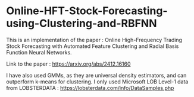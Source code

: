 # Online-HFT-Stock-Forecasting-using-Clustering-and-RBFNN

This is an implementation of the paper : Online High-Frequency Trading Stock Forecasting with Automated Feature Clustering and Radial Basis Function Neural Networks.

Link to the paper : https://arxiv.org/abs/2412.16160

I have also used GMMs, as they are universal density estimators, and can outperform k-means for clustering.
I only used Microsoft LOB Level-1 data from LOBSTERDATA : https://lobsterdata.com/info/DataSamples.php
